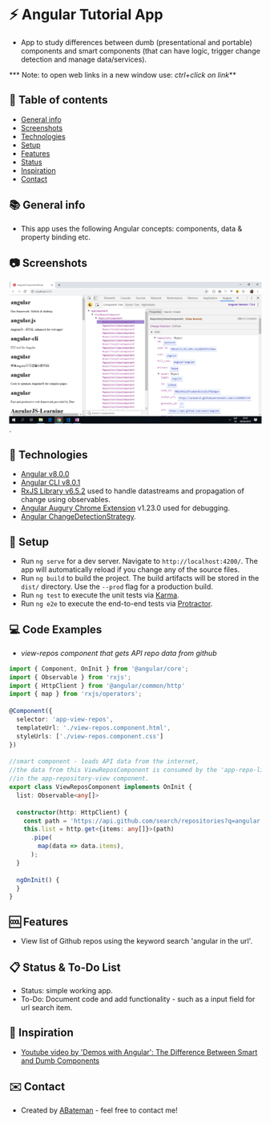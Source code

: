 # :zap: Angular Tutorial App

* App to study differences between dumb (presentational and portable) components and smart components (that can have logic, trigger change detection and manage data/services).

*** Note: to open web links in a new window use: _ctrl+click on link_**

## :page_facing_up: Table of contents

* [General info](#general-info)
* [Screenshots](#screenshots)
* [Technologies](#technologies)
* [Setup](#setup)
* [Features](#features)
* [Status](#status)
* [Inspiration](#inspiration)
* [Contact](#contact)

## :books: General info

* This app uses the following Angular concepts: components, data & property binding etc.

## :camera: Screenshots

![Example screenshot](./img/list-angular-repos.png).

## :signal_strength: Technologies

* [Angular v8.0.0](https://angular.io/)
* [Angular CLI v8.0.1](https://cli.angular.io/)
* [RxJS Library v6.5.2](https://angular.io/guide/rx-library) used to handle datastreams and propagation of change using observables.
* [Angular Augury Chrome Extension](https://chrome.google.com/webstore/detail/augury/elgalmkoelokbchhkhacckoklkejnhcd) v1.23.0 used for debugging.
* [Angular ChangeDetectionStrategy](https://angular.io/api/core/ChangeDetectionStrategy).

## :floppy_disk: Setup

* Run `ng serve` for a dev server. Navigate to `http://localhost:4200/`. The app will automatically reload if you change any of the source files.
* Run `ng build` to build the project. The build artifacts will be stored in the `dist/` directory. Use the `--prod` flag for a production build.
* Run `ng test` to execute the unit tests via [Karma](https://karma-runner.github.io).
* Run `ng e2e` to execute the end-to-end tests via [Protractor](http://www.protractortest.org/).

## :computer: Code Examples

* _view-repos component that gets API repo data from github_

```typescript
import { Component, OnInit } from '@angular/core';
import { Observable } from 'rxjs';
import { HttpClient } from '@angular/common/http'
import { map } from 'rxjs/operators';

@Component({
  selector: 'app-view-repos',
  templateUrl: './view-repos.component.html',
  styleUrls: ['./view-repos.component.css']
})

//smart component - loads API data from the internet,
//the data from this ViewReposComponent is consumed by the 'app-repo-list'
//in the app-repository-view component.
export class ViewReposComponent implements OnInit {
  list: Observable<any[]>

  constructor(http: HttpClient) {
    const path = 'https://api.github.com/search/repositories?q=angular';
    this.list = http.get<{items: any[]}>(path)
      .pipe(
        map(data => data.items),
      );
  }

  ngOnInit() {
  }
}

```

## :cool: Features

* View list of Github repos using the keyword search 'angular in the url'.  

## :clipboard: Status & To-Do List

* Status: simple working app.
* To-Do: Document code and add functionality - such as a input field for url search item.

## :clap: Inspiration

* [Youtube video by 'Demos with Angular': The Difference Between Smart and Dumb Components](https://www.youtube.com/watch?v=r9vhfsnOb9o)

## :envelope: Contact

* Created by [ABateman](https://www.andrewbateman.org) - feel free to contact me!
